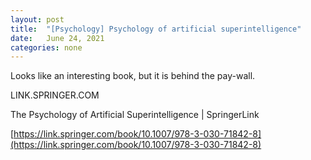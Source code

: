 ```yaml
---
layout: post
title:  "[Psychology] Psychology of artificial superintelligence"
date:   June 24, 2021
categories: none
---
```


Looks like an interesting book, but it is behind the pay-wall. 


 

LINK.SPRINGER.COM




The Psychology of Artificial Superintelligence | SpringerLink



[https://link.springer.com/book/10.1007/978-3-030-71842-8](https://link.springer.com/book/10.1007/978-3-030-71842-8)



 

